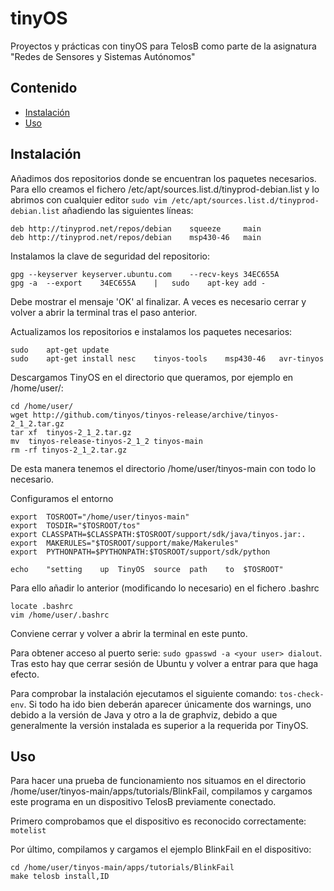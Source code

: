 # tinyOS
Proyectos y prácticas con tinyOS para TelosB como parte de la asignatura "Redes de Sensores y Sistemas Autónomos"

## Contenido
* [Instalación](#instalación)
* [Uso](#uso)

## Instalación

Añadimos dos repositorios donde se encuentran los paquetes necesarios. Para ello creamos el fichero /etc/apt/sources.list.d/tinyprod-debian.list y lo abrimos con cualquier editor `sudo vim /etc/apt/sources.list.d/tinyprod-debian.list` añadiendo las siguientes líneas:

```
deb	http://tinyprod.net/repos/debian	squeeze		main
deb	http://tinyprod.net/repos/debian 	msp430-46	main
```

Instalamos la clave de seguridad del repositorio:

```
gpg	--keyserver	keyserver.ubuntu.com	--recv-keys	34EC655A
gpg	-a	--export	34EC655A	|	sudo	apt-key	add	-
```
Debe mostrar el mensaje 'OK' al finalizar. A veces es necesario cerrar y volver a abrir la terminal tras el paso anterior.

Actualizamos los repositorios e instalamos los paquetes necesarios:
```
sudo	apt-get	update
sudo	apt-get	install	nesc	tinyos-tools	msp430-46	avr-tinyos
```

Descargamos TinyOS en el directorio que queramos, por ejemplo en /home/user/:
```
cd /home/user/
wget http://github.com/tinyos/tinyos-release/archive/tinyos-2_1_2.tar.gz
tar	xf	tinyos-2_1_2.tar.gz
mv	tinyos-release-tinyos-2_1_2	tinyos-main
rm -rf tinyos-2_1_2.tar.gz
```
De esta manera tenemos el directorio /home/user/tinyos-main con todo lo necesario.

Configuramos el entorno
```
export	TOSROOT="/home/user/tinyos-main"
export	TOSDIR="$TOSROOT/tos"
export CLASSPATH=$CLASSPATH:$TOSROOT/support/sdk/java/tinyos.jar:.
export	MAKERULES="$TOSROOT/support/make/Makerules"
export	PYTHONPATH=$PYTHONPATH:$TOSROOT/support/sdk/python

echo	"setting	up	TinyOS	source	path	to	$TOSROOT"
```

Para ello añadir lo anterior (modificando lo necesario) en el fichero .bashrc
```
locate .bashrc
vim /home/user/.bashrc
```

Conviene cerrar y volver a abrir la terminal en este punto.

Para obtener acceso al puerto serie: `sudo gpasswd -a <your user> dialout`. Tras esto hay que cerrar sesión de Ubuntu y volver a entrar para que haga efecto.

Para comprobar la instalación ejecutamos el siguiente comando: `tos-check-env`. Si todo ha ido bien deberán aparecer únicamente dos warnings, uno debido a la versión de Java y otro a la de graphviz, debido a que generalmente la versión instalada es superior a la requerida por TinyOS.

## Uso
Para hacer una prueba de funcionamiento nos situamos en el directorio /home/user/tinyos-main/apps/tutorials/BlinkFail, compilamos y cargamos este programa en un dispositivo TelosB previamente conectado.

Primero comprobamos que el dispositivo es reconocido correctamente: `motelist`

Por último, compilamos y cargamos el ejemplo BlinkFail en el dispositivo:
```
cd /home/user/tinyos-main/apps/tutorials/BlinkFail
make telosb install,ID
```
